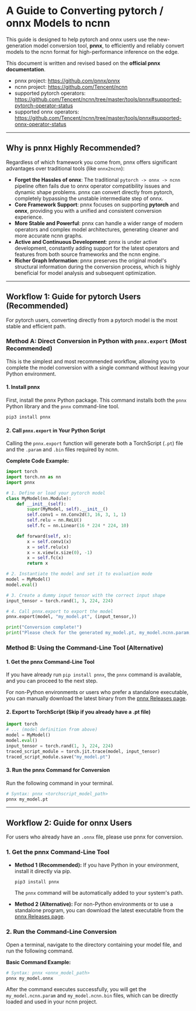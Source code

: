 # A Guide to Converting pytorch / onnx Models to ncnn

This guide is designed to help pytorch and onnx users use the new-generation model conversion tool, **pnnx**, to efficiently and reliably convert models to the ncnn format for high-performance inference on the edge.

This document is written and revised based on the **official pnnx documentation**.

* pnnx project: https://github.com/pnnx/pnnx
* ncnn project: https://github.com/Tencent/ncnn
* supported pytorch operators: https://github.com/Tencent/ncnn/tree/master/tools/pnnx#supported-pytorch-operator-status
* supported onnx operators: https://github.com/Tencent/ncnn/tree/master/tools/pnnx#supported-onnx-operator-status

---

## Why is pnnx Highly Recommended?

Regardless of which framework you come from, pnnx offers significant advantages over traditional tools (like `onnx2ncnn`):

*   **Forget the Hassles of onnx**: The traditional `pytorch -> onnx -> ncnn` pipeline often fails due to onnx operator compatibility issues and dynamic shape problems. pnnx can convert directly from pytorch, completely bypassing the unstable intermediate step of onnx.
*   **Core Framework Support**: pnnx focuses on supporting **pytorch** and **onnx**, providing you with a unified and consistent conversion experience.
*   **More Stable and Powerful**: pnnx can handle a wider range of modern operators and complex model architectures, generating cleaner and more accurate ncnn graphs.
*   **Active and Continuous Development**: pnnx is under active development, constantly adding support for the latest operators and features from both source frameworks and the ncnn engine.
*   **Richer Graph Information**: pnnx preserves the original model's structural information during the conversion process, which is highly beneficial for model analysis and subsequent optimization.

---

## Workflow 1: Guide for pytorch Users (Recommended)

For pytorch users, converting directly from a pytorch model is the most stable and efficient path.

### Method A: Direct Conversion in Python with `pnnx.export` (Most Recommended)

This is the simplest and most recommended workflow, allowing you to complete the model conversion with a single command without leaving your Python environment.

#### 1. Install pnnx

First, install the pnnx Python package. This command installs both the `pnnx` Python library and the `pnnx` command-line tool.

```bash
pip3 install pnnx
```

#### 2. Call `pnnx.export` in Your Python Script

Calling the `pnnx.export` function will generate both a TorchScript (`.pt`) file and the `.param` and `.bin` files required by ncnn.

**Complete Code Example:**

```python
import torch
import torch.nn as nn
import pnnx

# 1. Define or load your pytorch model
class MyModel(nn.Module):
    def __init__(self):
        super(MyModel, self).__init__()
        self.conv1 = nn.Conv2d(3, 16, 3, 1, 1)
        self.relu = nn.ReLU()
        self.fc = nn.Linear(16 * 224 * 224, 10)

    def forward(self, x):
        x = self.conv1(x)
        x = self.relu(x)
        x = x.view(x.size(0), -1)
        x = self.fc(x)
        return x

# 2. Instantiate the model and set it to evaluation mode
model = MyModel()
model.eval()

# 3. Create a dummy input tensor with the correct input shape
input_tensor = torch.rand(1, 3, 224, 224)

# 4. Call pnnx.export to export the model
pnnx.export(model, "my_model.pt", (input_tensor,))

print("Conversion complete!")
print("Please check for the generated my_model.pt, my_model.ncnn.param, and my_model.ncnn.bin files.")
```

### Method B: Using the Command-Line Tool (Alternative)

#### 1. Get the pnnx Command-Line Tool

If you have already run `pip install pnnx`, the `pnnx` command is available, and you can proceed to the next step.

For non-Python environments or users who prefer a standalone executable, you can manually download the latest binary from the [pnnx Releases page](https://github.com/pnnx/pnnx/releases).

#### 2. Export to TorchScript (Skip if you already have a .pt file)

```python
import torch
# ... (model definition from above)
model = MyModel()
model.eval()
input_tensor = torch.rand(1, 3, 224, 224)
traced_script_module = torch.jit.trace(model, input_tensor)
traced_script_module.save("my_model.pt")
```

#### 3. Run the pnnx Command for Conversion

Run the following command in your terminal.

```bash
# Syntax: pnnx <torchscript_model_path>
pnnx my_model.pt
```

---

## Workflow 2: Guide for onnx Users

For users who already have an `.onnx` file, please use pnnx for conversion.

### 1. Get the pnnx Command-Line Tool

*   **Method 1 (Recommended):** If you have Python in your environment, install it directly via pip.
    ```bash
    pip3 install pnnx
    ```
    The `pnnx` command will be automatically added to your system's path.

*   **Method 2 (Alternative):** For non-Python environments or to use a standalone program, you can download the latest executable from the [pnnx Releases page](https://github.com/pnnx/pnnx/releases).

### 2. Run the Command-Line Conversion

Open a terminal, navigate to the directory containing your model file, and run the following command.

**Basic Command Example:**

```bash
# Syntax: pnnx <onnx_model_path>
pnnx my_model.onnx
```
After the command executes successfully, you will get the `my_model.ncnn.param` and `my_model.ncnn.bin` files, which can be directly loaded and used in your ncnn project.
